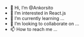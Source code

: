 - 👋 Hi, I’m @Ankorsito
- 👀 I’m interested in React.js
- 🌱 I’m currently learning ...
- 💞️ I’m looking to collaborate on ...
- 📫 How to reach me ...

<!---
Ankorsito/Ankorsito is a ✨ special ✨ repository because its `README.md` (this file) appears on your GitHub profile.
You can click the Preview link to take a look at your changes.
--->
